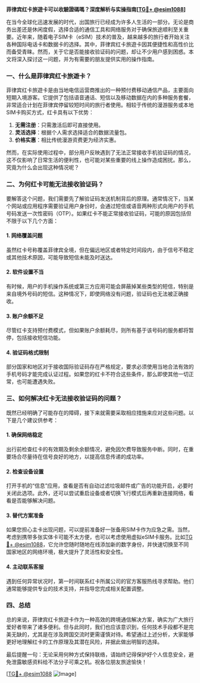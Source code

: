 **菲律宾红卡旅遊卡可以收驗證碼嗎？深度解析与实操指南[[TG💪+ @esim1088](https://t.me/s/esim1088)]**

在当今全球化迅速发展的时代，出国旅行已经成为许多人生活的一部分。无论是商务出差还是休闲度假，选择合适的通信工具和网络服务对于确保旅途顺利至关重要。近年来，随着电子SIM卡（eSIM）技术的普及，越来越多的旅行者开始关注各种国际电话卡和数据卡的选择。其中，菲律宾红卡旅遊卡因其便捷性和高性价比而备受青睐。然而，关于它是否能接收验证码的问题，却让不少用户感到困惑。本文将深入探讨这一问题，并为有需要的朋友提供实用的操作指南。

### 一、什么是菲律宾红卡旅遊卡？

菲律宾红卡旅遊卡是由当地电信运营商推出的一种预付费移动通信产品，主要面向短期入境游客。它提供了包括语音通话、短信以及移动数据在内的多种服务套餐，非常适合计划在菲律宾停留较短时间的旅行者使用。相较于传统的漫游服务或本地SIM卡购买方式，红卡具有以下优势：

1. **无需注册**：只需激活后即可直接使用。
2. **灵活选择**：根据个人需求选择适合的数据流量包。
3. **价格实惠**：相比传统漫游资费更为经济实惠。

然而，在实际使用过程中，部分用户反映遇到了无法正常接收手机验证码的情况，这不仅影响了日常生活的便利性，也可能对某些重要的线上操作造成困扰。那么，究竟为什么会出现这种情况呢？

### 二、为何红卡可能无法接收验证码？

要解答这个问题，我们需要先了解验证码发送机制背后的原理。通常情况下，当某个网站或应用程序需要验证用户身份时，会通过短信或语音两种形式向用户的手机号码发送一次性密码（OTP）。如果红卡不能正常接收验证码，可能的原因包括但不限于以下几个方面：

#### 1. 网络覆盖问题
虽然红卡号称覆盖菲律宾全境，但在偏远地区或者特定时间段内，由于信号不稳定或其他技术原因，可能导致短信未能及时送达。

#### 2. 软件设置不当
有时候，用户的手机操作系统或第三方应用可能会屏蔽掉某些类型的短信，特别是来自境外号码的短信。这种情况下，即使网络没有问题，验证码也无法被正确接收。

#### 3. 账户余额不足
尽管红卡支持预付费模式，但如果账户余额耗尽，则所有基于该号码的服务都将暂停，包括接收短信功能。

#### 4. 验证码格式限制
部分国家和地区对于接收国际验证码存在严格规定，要求必须使用当地合法有效的手机号码才能完成认证过程。如果您的红卡不符合这些条件，那么即使其他一切正常，也可能遭遇失败。

### 三、如何解决红卡无法接收验证码的问题？

既然已经明确了可能存在的障碍，接下来就需要采取相应措施来应对这些问题。以下是几个建议供参考：

#### 1. 确保网络稳定
出行前检查红卡的有效期及剩余余额情况，避免因欠费导致服务中断。同时，在重要场合尽量待在信号良好的地方，以提高信息传递的成功率。

#### 2. 检查设备设置
打开手机的“信息”应用，查看是否有自动过滤垃圾邮件或广告的功能开启，必要时关闭此选项。此外，还可以尝试重启设备或者切换飞行模式后再重新连接网络，看看是否能够解决问题。

#### 3. 替代方案准备
如果您担心主卡出现问题，可以提前准备好一张备用SIM卡作为应急之需。当然，考虑到携带多张实体卡可能不太方便，也可以考虑使用虚拟eSIM卡服务。比如[TG💪+ @esim1088](https://t.me/s/esim1088)，它允许您随时随地在线添加新的数字身份，并快速切换至不同国家地区的网络环境，极大提升了灵活性和安全性。

#### 4. 主动联系客服
遇到任何异常状况时，第一时间联系红卡所属公司的官方客服热线寻求帮助。他们通常能够提供专业的技术支持，并指导您完成相关配置调整。

### 四、总结

总的来说，菲律宾红卡旅遊卡作为一种高效的跨境通信解决方案，确实为广大旅行爱好者带来了诸多便利。但与此同时，我们也应该意识到，任何技术手段都不是完美无缺的，尤其是在涉及跨国交流时更需谨慎对待。希望通过上述分析，大家能够更好地理解红卡的工作原理及其潜在风险，并据此做出明智的选择。

最后提醒一句：无论采用何种方式保持联络，请始终记得保护好个人信息安全，避免泄露敏感资料给不法分子可乘之机。祝各位朋友旅途愉快！

[[TG💪+ @esim1088](https://t.me/s/esim1088) ![Image](https://i.postimg.cc/4NQfJmqS/Snipaste-2025-05-13-00-14-12.png)]